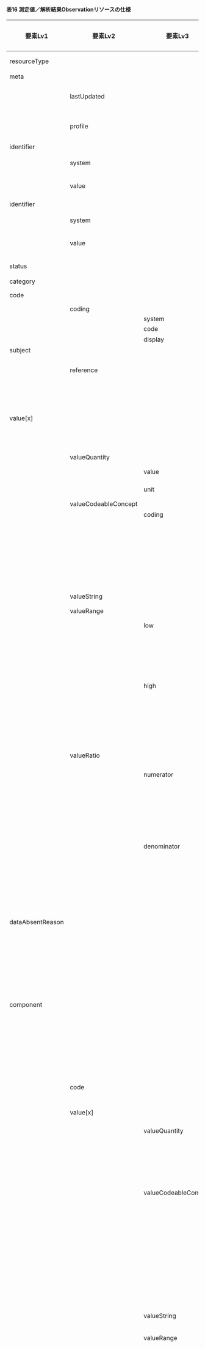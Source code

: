 #### 表16 測定値／解析結果Observationリソースの仕様

| 要素Lv1 | 要素Lv2 | 要素Lv3 | 要素Lv4 | 要素Lv5 | 多重度 | 型 | 値 | 生理検査レポートCDAとのマッピング<BR>(CD=ClinicalDocument) | 説明 |
|---|---|---|---|---|---|---|---|---|---|
| resourceType |  |  |  |  |  |  | "Observation" | /CD/component/structuredBody/component/<BR>section/entry/observation | Observationリソースであることを示す。 |
| meta |  |  |  |  | 1..1 | Meta |  |  |  |
|  | lastUpdated |  |  |  | 1..1 | instant | "2023-12-25T20:21:32+09:00" |  | 最終更新日時。YYYY-MM-DDThh:mm:ss.sss+zz:zz。値は例示。 |
|  | profile |  |  |  | 1..1 |  | "http://jpfhir.jp/fhir/SEAMAT/StructureDefinition/<BR>JP_Observation_SEAMAT" |  | 本リソースのプロファイルを識別するURLを指定する。値は固定。 |
| identifier |  |  |  |  | 1..1 | Identifier |  |  | このリソースのID。 |
|  | system |  |  |  | 1..1 | uri | "http://jpfhir.jp/fhir/core/IdSystem/resourceInsta<BR>nce-identifier" |  | リソースIDに対する名前空間識別子。固定値。 |
|  | value |  |  |  | 1..1 | string | "1234567890_20231205_LJCS-100D_20231205101112.94.1<BR>4239.1002_20231205112233_100_1.1" |  | リソースIDの文字列。値は例示。 |
| identifier |  |  |  |  | 1..1 | Identifier |  |  | この文書の文書ID。 |
|  | system |  |  |  | 1..1 | uri | "http://jpfhir.jp/fhir/core/IdSystem/documentInsta<BR>nce-identifier" |  | 文書IDに対する名前空間識別子。固定値。 |
|  | value |  |  |  | 1..1 | string | "1234567890_20231205_LJCS-100D_20231205101112.94.1<BR>4239.1002_20231205112233_100_1" |  | 文書IDの文字列。値は例示。 |
| status |  |  |  |  | 1..1 | code | "final" |  | 検査・観察のステータス。固定値。 |
| category |  |  |  |  | 0..* | CodeableConcept |  |  |  |
| code |  |  |  |  | 1..1 | CodeableConcept |  | /CD/component/structuredBody/component/<BR>section/entry/observation/code | 検査・観察の項目コード。 |
|  | coding |  |  |  | 1..1 | Coding |  |  |  |
|  |  | system |  |  | 1..1 | uri | "http://loinc.org" |  |  |
|  |  | code |  |  | 1..1 | code | "30525-0" |  |  |
|  |  | display |  |  | 0..1 | string | "年齢" |  |  |
| subject |  |  |  |  | 0..1 | Reference(Patient) |  |  |  |
|  | reference |  |  |  | 1..1 | string | "urn:uuid:77fbc1a7-8e7e-494c-9763-6545a73afcc4" |  | PatientリソースのfullUrl要素に指定されるUUIDを指定。値は例示。 |
| value[x] |  |  |  |  | 0..1 |  |  | /CD/component/structuredBody/component/<BR>section/entry/observation/value | 検査結果や観察結果。11通りのいずれかの子要素のひとつを選択して、それにより記述する。複数を選択はできない。value要素は記述しないで、直接valueQuantity要素などのレベルを記述する。 |
|  | valueQuantity |  |  |  |  | Quantity |  |  | @xsi:type="PQ"の場合 |
|  |  | value |  |  | 1..1 | decimal | 86.0 | /CD/component/structuredBody/component/<BR>section/entry/observation/value/@value | 値は例示。 |
|  |  | unit |  |  | 0..1 | string | "a" | /CD/component/structuredBody/component/<BR>section/entry/observation/value/@unit | 値は例示。 |
|  | valueCodeableConcept |  |  |  |  | CodeableConcept |  |  | @xsi:type="CE"の場合 |
|  |  | coding |  |  | 1..1 | Coding |  |  |  |
|  |  |  | system |  | 1..1 | uri |  | /CD/component/structuredBody/component/<BR>section/entry/observation/value/<BR>@codeSystem |  |
|  |  |  | code |  | 1..1 | code | "LA22649-0" | /CD/component/structuredBody/component/<BR>section/entry/observation/value/@code | 値は例示。 |
|  |  |  | display |  | 0..1 | string | "Rest" | /CD/component/structuredBody/component/<BR>section/entry/observation/value/<BR>@displayName | 値は例示。 |
|  | valueString |  |  |  |  | string |  | /CD/component/structuredBody/component/<BR>section/entry/observation/value/text() | @xsi:type="ST"の場合 |
|  | valueRange |  |  |  |  | Range |  |  | @xsi:type="IVL_PQ"の場合 |
|  |  | low |  |  | 0..1 | Quantity |  | /CD/component/structuredBody/component/<BR>section/entry/observation/value/low |  |
|  |  |  | value |  | 1..1 | decimal |  | /CD/component/structuredBody/component/<BR>section/entry/observation/value/low/<BR>@value |  |
|  |  |  | unit |  | 0..1 | string |  | /CD/component/structuredBody/component/<BR>section/entry/observation/value/low/@unit |  |
|  |  | high |  |  | 0..1 | Quantity |  | /CD/component/structuredBody/component/<BR>section/entry/observation/value/high |  |
|  |  |  | value |  | 1..1 | decimal |  | /CD/component/structuredBody/component/<BR>section/entry/observation/value/high/<BR>@value |  |
|  |  |  | unit |  | 0..1 | string |  | /CD/component/structuredBody/component/<BR>section/entry/observation/value/high/<BR>@unit |  |
|  | valueRatio |  |  |  |  | Ratio |  |  | @xsi:type="RTO_PQ_PQ"の場合 |
|  |  | numerator |  |  | 0..1 | Quantity |  | /CD/component/structuredBody/component/<BR>section/entry/observation/value/numerator |  |
|  |  |  | value |  | 1..1 | decimal | 93 | /CD/component/structuredBody/component/<BR>section/entry/observation/value/numerator/<BR>@value | 値は例示。 |
|  |  |  | unit |  | 0..1 | string |  | /CD/component/structuredBody/component/<BR>section/entry/observation/value/numerator/<BR>@unit |  |
|  |  | denominator |  |  | 0..1 | Quantity |  | /CD/component/structuredBody/component/<BR>section/entry/observation/value/<BR>denominator |  |
|  |  |  | value |  | 1..1 | decimal | 1.0 | /CD/component/structuredBody/component/<BR>section/entry/observation/value/<BR>denominator/@value | 値は例示。 |
|  |  |  | unit |  | 0..1 | string | "bpm" | /CD/component/structuredBody/component/<BR>section/entry/observation/value/<BR>denominator/@unit | 値は例示。 |
| dataAbsentReason |  |  |  |  | 0..1 | CodeableConcept |  | /CD/component/structuredBody/component/<BR>section/entry/observation/value/<BR>@nullFlavor | 検査結果値が欠落している理由。 |
| component |  |  |  |  | 0..* | BackboneElement |  |  | 同じ検査・観察において、メソッドが1つ、観察が1つ、実行者が1つ、デバイスが1つ、時間が1つしかない１回の検査・観察で同時に複数の検査結果が得られる場合に、その各検査をcomponentをみなして、このObservationリソースのcomponent要素に記述する。たとえばこのObservationリソースが血圧である場合に、収縮期血圧値と拡張期血圧値の2つは、Observationリソース：血圧の2つのcomponentとして記述される。 |
|  | code |  |  |  | 1..1 | CodeableConcept |  | /CD/component/structuredBody/component/<BR>section/entry/observation/value/<BR>entryRelationship/observation/code | Observation.codeと同じ。 |
|  | value[x] |  |  |  | 0..1 |  |  | /CD/component/structuredBody/component/<BR>section/entry/observation/value/<BR>entryRelationship/observation/value | Observation.value[x]と同じ。 |
|  |  | valueQuantity |  |  |  | Quantity |  |  | @xsi:type="PQ"の場合 |
|  |  |  | value |  | 1..1 | decimal |  | /CD/component/structuredBody/component/<BR>section/entry/observation/value/<BR>entryRelationship/observation/value@value |  |
|  |  |  | unit |  | 0..1 | string |  | /CD/component/structuredBody/component/<BR>section/entry/observation/value/<BR>entryRelationship/observation/value@unit |  |
|  |  | valueCodeableConcept |  |  |  | CodeableConcept |  |  | @xsi:type="CE"の場合 |
|  |  |  | coding |  | 1..1 | Coding |  |  |  |
|  |  |  |  | system | 1..1 | uri |  | /CD/component/structuredBody/component/<BR>section/entry/observation/value/<BR>entryRelationship/observation/value/<BR>@codeSystem |  |
|  |  |  |  | code | 1..1 | code |  | /CD/component/structuredBody/component/<BR>section/entry/observation/value/<BR>entryRelationship/observation/value/@code |  |
|  |  |  |  | display | 0..1 | string |  | /CD/component/structuredBody/component/<BR>section/entry/observation/value/<BR>entryRelationship/observation/value/<BR>@displayName |  |
|  |  | valueString |  |  |  | string |  | /CD/component/structuredBody/component/<BR>section/entry/observation/value/<BR>entryRelationship/observation/value/<BR>text() | @xsi:type="ST"の場合 |
|  |  | valueRange |  |  |  | Range |  |  | @xsi:type="IVL_PQ"の場合 |
|  |  |  | low |  | 0..1 | Quantity |  | /CD/component/structuredBody/component/<BR>section/entry/observation/value/<BR>entryRelationship/observation/value/low |  |
|  |  |  |  | value | 1..1 | decimal |  | /CD/component/structuredBody/component/<BR>section/entry/observation/value/<BR>entryRelationship/observation/value/low/<BR>@value |  |
|  |  |  |  | unit | 0..1 | string |  | /CD/component/structuredBody/component/<BR>section/entry/observation/value/<BR>entryRelationship/observation/value/low/<BR>@unit |  |
|  |  |  | high |  | 0..1 | Quantity |  | /CD/component/structuredBody/component/<BR>section/entry/observation/value/<BR>entryRelationship/observation/value/high |  |
|  |  |  |  | value | 1..1 | decimal |  | /CD/component/structuredBody/component/<BR>section/entry/observation/value/<BR>entryRelationship/observation/value/high/<BR>@value |  |
|  |  |  |  | unit | 0..1 | string |  | /CD/component/structuredBody/component/<BR>section/entry/observation/value/<BR>entryRelationship/observation/value/high/<BR>@unit |  |
|  |  | valueRatio |  |  |  | Ratio |  |  | @xsi:type="RTO_PQ_PQ"の場合 |
|  |  |  | numerator |  | 0..1 | Quantity |  | /CD/component/structuredBody/component/<BR>section/entry/observation/value/<BR>entryRelationship/observation/value/<BR>numerator |  |
|  |  |  |  | value | 1..1 | decimal |  | /CD/component/structuredBody/component/<BR>section/entry/observation/value/<BR>entryRelationship/observation/value/<BR>numerator/@value |  |
|  |  |  |  | unit | 0..1 | string |  | /CD/component/structuredBody/component/<BR>section/entry/observation/value/<BR>entryRelationship/observation/value/<BR>numerator/@unit |  |
|  |  |  | denominator |  | 0..1 | Quantity |  | /CD/component/structuredBody/component/<BR>section/entry/observation/value/<BR>entryRelationship/observation/value/<BR>denominator |  |
|  |  |  |  | value | 1..1 | decimal |  | /CD/component/structuredBody/component/<BR>section/entry/observation/value/<BR>entryRelationship/observation/value/<BR>denominator/@value |  |
|  |  |  |  | unit | 0..1 | string |  | /CD/component/structuredBody/component/<BR>section/entry/observation/value/<BR>entryRelationship/observation/value/<BR>denominator/@unit |  |
|  | dataAbsentReason |  |  |  | 0..1 | CodeableConcept |  | /CD/component/structuredBody/component/<BR>section/entry/observation/value/<BR>entryRelationship/observation/value/<BR>@nullFlavor | Observation.dataAbsentReasonと同じ。 |
